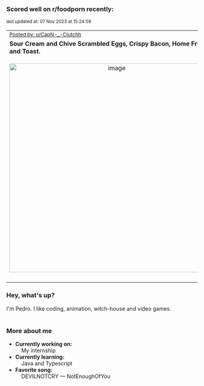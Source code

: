 ### Scored well on r/foodporn recently:

<p align="left"><sub>last updated at: 07 Nov 2023 at 15:24:59</sub></p>

|   |
| --- |
| <sub>[Posted by: u/CapN-_-Clutchh][source]</sub> |
| **Sour Cream and Chive Scrambled Eggs, Crispy Bacon, Home Fries, and Toast.** | 
|<p align="center"> <img alt="image" src="https://i.redd.it/jsto3ggjuqyb1.jpg" width="550" /> </p>|
|   |

### Hey, what's up?

I'm Pedro. I like coding, animation, witch-house and video games.<br><br>

### More about me
- **Currently working on:**  
&nbsp;&nbsp;&nbsp;&nbsp;My internship
- **Currently learning:**  
&nbsp;&nbsp;&nbsp;&nbsp;Java and Typescript
- **Favorite song:**  
&nbsp;&nbsp;&nbsp;&nbsp;DEVILNOTCRY — NotEnoughOfYou<br><br>

  



  
  
  
[linkedin]: https://linkedin.com/in/pedro-h-r-gomes-8a487b14a/
[gmail]: mailto:pilique11@gmail.com
[source]: https://reddit.com/r/FoodPorn/comments/17p4xn7/sour_cream_and_chive_scrambled_eggs_crispy_bacon/
[redditAPI]: https://www.reddit.com/dev/api/